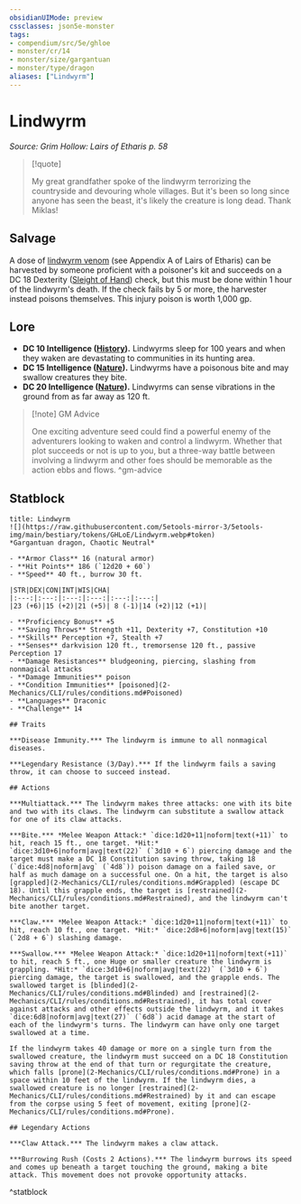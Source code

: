 ```yaml
---
obsidianUIMode: preview
cssclasses: json5e-monster
tags:
- compendium/src/5e/ghloe
- monster/cr/14
- monster/size/gargantuan
- monster/type/dragon
aliases: ["Lindwyrm"]
---
```

# Lindwyrm
*Source: Grim Hollow: Lairs of Etharis p. 58*  

> [!quote]  
> 
> My great grandfather spoke of the lindwyrm terrorizing the countryside and devouring whole villages. But it's been so long since anyone has seen the beast, it's likely the creature is long dead. Thank Miklas!

## Salvage

A dose of [lindwyrm venom](2-Mechanics/CLI/items/lindwyrm-venom-ghloe.md) (see Appendix A of Lairs of Etharis) can be harvested by someone proficient with a poisoner's kit and succeeds on a DC 18 Dexterity ([Sleight of Hand](2-Mechanics/CLI/rules/skills.md#Sleight%20of%20Hand)) check, but this must be done within 1 hour of the lindwyrm's death. If the check fails by 5 or more, the harvester instead poisons themselves. This injury poison is worth 1,000 gp.

## Lore

- **DC 10 Intelligence ([History](2-Mechanics/CLI/rules/skills.md#History)).** Lindwyrms sleep for 100 years and when they waken are devastating to communities in its hunting area.  
- **DC 15 Intelligence ([Nature](2-Mechanics/CLI/rules/skills.md#Nature)).** Lindwyrms have a poisonous bite and may swallow creatures they bite.  
- **DC 20 Intelligence ([Nature](2-Mechanics/CLI/rules/skills.md#Nature)).** Lindwyrms can sense vibrations in the ground from as far away as 120 ft.  

> [!note] GM Advice
> 
> One exciting adventure seed could find a powerful enemy of the adventurers looking to waken and control a lindwyrm. Whether that plot succeeds or not is up to you, but a three-way battle between involving a lindwyrm and other foes should be memorable as the action ebbs and flows.
^gm-advice

## Statblock

```ad-statblock
title: Lindwyrm
![](https://raw.githubusercontent.com/5etools-mirror-3/5etools-img/main/bestiary/tokens/GHLoE/Lindwyrm.webp#token)
*Gargantuan dragon, Chaotic Neutral*

- **Armor Class** 16 (natural armor)
- **Hit Points** 186 (`12d20 + 60`)
- **Speed** 40 ft., burrow 30 ft.

|STR|DEX|CON|INT|WIS|CHA|
|:---:|:---:|:---:|:---:|:---:|:---:|
|23 (+6)|15 (+2)|21 (+5)| 8 (-1)|14 (+2)|12 (+1)|

- **Proficiency Bonus** +5
- **Saving Throws** Strength +11, Dexterity +7, Constitution +10
- **Skills** Perception +7, Stealth +7
- **Senses** darkvision 120 ft., tremorsense 120 ft., passive Perception 17
- **Damage Resistances** bludgeoning, piercing, slashing from nonmagical attacks
- **Damage Immunities** poison
- **Condition Immunities** [poisoned](2-Mechanics/CLI/rules/conditions.md#Poisoned)
- **Languages** Draconic
- **Challenge** 14

## Traits

***Disease Immunity.*** The lindwyrm is immune to all nonmagical diseases.

***Legendary Resistance (3/Day).*** If the lindwyrm fails a saving throw, it can choose to succeed instead.

## Actions

***Multiattack.*** The lindwyrm makes three attacks: one with its bite and two with its claws. The lindwyrm can substitute a swallow attack for one of its claw attacks.

***Bite.*** *Melee Weapon Attack:* `dice:1d20+11|noform|text(+11)` to hit, reach 15 ft., one target. *Hit:* `dice:3d10+6|noform|avg|text(22)` (`3d10 + 6`) piercing damage and the target must make a DC 18 Constitution saving throw, taking 18 (`dice:4d8|noform|avg` (`4d8`)) poison damage on a failed save, or half as much damage on a successful one. On a hit, the target is also [grappled](2-Mechanics/CLI/rules/conditions.md#Grappled) (escape DC 18). Until this grapple ends, the target is [restrained](2-Mechanics/CLI/rules/conditions.md#Restrained), and the lindwyrm can't bite another target.

***Claw.*** *Melee Weapon Attack:* `dice:1d20+11|noform|text(+11)` to hit, reach 10 ft., one target. *Hit:* `dice:2d8+6|noform|avg|text(15)` (`2d8 + 6`) slashing damage.

***Swallow.*** *Melee Weapon Attack:* `dice:1d20+11|noform|text(+11)` to hit, reach 5 ft., one Huge or smaller creature the lindwyrm is grappling. *Hit:* `dice:3d10+6|noform|avg|text(22)` (`3d10 + 6`) piercing damage, the target is swallowed, and the grapple ends. The swallowed target is [blinded](2-Mechanics/CLI/rules/conditions.md#Blinded) and [restrained](2-Mechanics/CLI/rules/conditions.md#Restrained), it has total cover against attacks and other effects outside the lindwyrm, and it takes `dice:6d8|noform|avg|text(27)` (`6d8`) acid damage at the start of each of the lindwyrm's turns. The lindwyrm can have only one target swallowed at a time.

If the lindwyrm takes 40 damage or more on a single turn from the swallowed creature, the lindwyrm must succeed on a DC 18 Constitution saving throw at the end of that turn or regurgitate the creature, which falls [prone](2-Mechanics/CLI/rules/conditions.md#Prone) in a space within 10 feet of the lindwyrm. If the lindwyrm dies, a swallowed creature is no longer [restrained](2-Mechanics/CLI/rules/conditions.md#Restrained) by it and can escape from the corpse using 5 feet of movement, exiting [prone](2-Mechanics/CLI/rules/conditions.md#Prone).

## Legendary Actions

***Claw Attack.*** The lindwyrm makes a claw attack.

***Burrowing Rush (Costs 2 Actions).*** The lindwyrm burrows its speed and comes up beneath a target touching the ground, making a bite attack. This movement does not provoke opportunity attacks.
```
^statblock